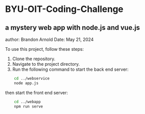 # BYU-OIT-Coding-Challenge
## a mystery web app with node.js and vue.js
author: Brandon Arnold
Date: May 21, 2024

To use this project, follow these steps:

1. Clone the repository.
2. Navigate to the project directory.
3. Run the following command to start the back end server:

```bash
    cd ../webservice
    node app.js
```

then start the front end server:

```bash
    cd ../webapp
    npm run serve
```
